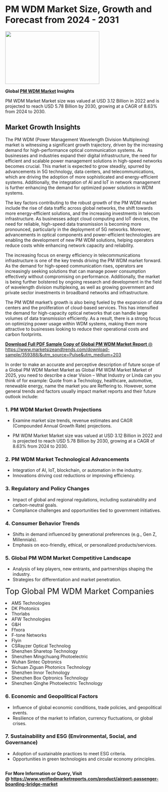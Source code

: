 <H1>PM WDM Market Size, Growth and Forecast from 2024 - 2031</H1><img class="aligncenter size-medium wp-image-584254" src="https://thirdeyenews.in/wp-content/uploads/2024/09/Global-Market-Research-300x168.jpeg" alt="" width="300" height="168" /><p><strong>Global&nbsp;<a href="https://www.marketsizeandtrends.com/download-sample/359388/&amp;utm_source=Pulse&amp;utm_medium=203">PM WDM Market</a> Insights</strong></p><p>PM WDM Market Market size was valued at USD 3.12 Billion in 2022 and is projected to reach USD 5.78 Billion by 2030, growing at a CAGR of 8.63% from 2024 to 2030.</p><p><h2>Market Growth Insights</h2> <p>The PM WDM (Power Management Wavelength Division Multiplexing) market is witnessing a significant growth trajectory, driven by the increasing demand for high-performance optical communication systems. As businesses and industries expand their digital infrastructure, the need for efficient and scalable power management solutions in high-speed networks becomes crucial. This market is expected to grow steadily, spurred by advancements in 5G technology, data centers, and telecommunications, which are driving the adoption of more sophisticated and energy-efficient systems. Additionally, the integration of AI and IoT in network management is further enhancing the demand for optimized power solutions in WDM systems.</p> <p><a href="#"></a></p> <p>The key factors contributing to the robust growth of the PM WDM market include the rise of data traffic across global networks, the shift towards more energy-efficient solutions, and the increasing investments in telecom infrastructure. As businesses adopt cloud computing and IoT devices, the need for reliable, high-speed data transmission is becoming more pronounced, particularly in the deployment of 5G networks. Moreover, advancements in optical components and power-efficient technologies are enabling the development of new PM WDM solutions, helping operators reduce costs while enhancing network capacity and reliability.</p> <p>The increasing focus on energy efficiency in telecommunications infrastructure is one of the key trends driving the PM WDM market forward. As the demand for high-speed communication rises, operators are increasingly seeking solutions that can manage power consumption effectively without compromising on performance. Additionally, the market is being further bolstered by ongoing research and development in the field of wavelength division multiplexing, as well as growing government and private sector investments in broadband networks and infrastructure.</p> <p>The PM WDM market’s growth is also being fueled by the expansion of data centers and the proliferation of cloud-based services. This has intensified the demand for high-capacity optical networks that can handle large volumes of data transmission efficiently. As a result, there is a strong focus on optimizing power usage within WDM systems, making them more attractive to businesses looking to reduce their operational costs and carbon footprints.</p> <p><a href="#"></p><p><span class=""><strong>Download Full PDF Sample Copy of Global PM WDM Market Report</strong> @ <a href="https://www.marketsizeandtrends.com/download-sample/359388/&amp;utm_source=Pulse&amp;utm_medium=203" target="_blank">https://www.marketsizeandtrends.com/download-sample/359388/&amp;utm_source=Pulse&amp;utm_medium=203</a></span></p><p>In order to make an accurate and perceptive description of future scope of a Global&nbsp;PM WDM Market Market as Global&nbsp;PM WDM Market Market of 2025, you need to describe a clear Vision &ndash; What Industry or Linda can you think of for example: Quote from a Technology, healthcare, automotive, renewable energy, name the market you are Reffering to. However, some general trends and factors usually impact market reports and their future outlook include:</p><h3>1.&nbsp;<strong>PM WDM Market Growth Projections</strong></h3><ul><li>Examine market size trends, revenue estimates and CAGR (Compounded Annual Growth Rate) projections.</li><li><p>PM WDM Market Market size was valued at USD 3.12 Billion in 2022 and is projected to reach USD 5.78 Billion by 2030, growing at a CAGR of 8.63% from 2024 to 2030.</p></li></ul><h3>2.&nbsp;<strong>PM WDM Market Technological Advancements</strong></h3><ul><li>Integration of AI, IoT, blockchain, or automation in the industry.</li><li>Innovations driving cost reductions or improving efficiency.</li></ul><h3>3.&nbsp;<strong>Regulatory and Policy Changes</strong></h3><ul><li>Impact of global and regional regulations, including sustainability and carbon-neutral goals.</li><li>Compliance challenges and opportunities tied to government initiatives.</li></ul><h3>4.&nbsp;<strong>Consumer Behavior Trends</strong></h3><ul><li>Shifts in demand influenced by generational preferences (e.g., Gen Z, Millennials).</li><li>Emphasis on eco-friendly, ethical, or personalized products/services.</li></ul><h3>5.&nbsp;<strong>Global PM WDM Market Competitive Landscape</strong></h3><ul><li>Analysis of key players, new entrants, and partnerships shaping the industry.</li><li>Strategies for differentiation and market penetration.</li></ul><p data-pm-slice="1 1 []"><span style="color: inherit; font-family: inherit; font-size: 25px;">Top Global PM WDM Market Companies</span></p><div class="" data-test-id=""><p><li>AMS Technologies</li><li> DK Photonics</li><li> Thorlabs</li><li> AFW Technologies</li><li> G&H</li><li> Ffxora</li><li> F-tone Networks</li><li> Flyin</li><li> CSRayzer Optical Technolog</li><li> Shenzhen Sharetop Technology</li><li> Shenzhen Mingchuang Photoelectric</li><li> Wuhan Sintec Optronics</li><li> Sichuan Ziguan Photonics Technology</li><li> Shenzhen Innor Technology</li><li> Shenzhen Box Optronics Technology</li><li> Shenzhen Qinghe Photoelectric Technology</li></p></div><h3>6.&nbsp;<strong>Economic and Geopolitical Factors</strong></h3><ul><li>Influence of global economic conditions, trade policies, and geopolitical events.</li><li>Resilience of the market to inflation, currency fluctuations, or global crises.</li></ul><h3>7.&nbsp;<strong>Sustainability and ESG (Environmental, Social, and Governance)</strong></h3><ul><li>Adoption of sustainable practices to meet ESG criteria.</li><li>Opportunities in green technologies and circular economy principles.</li></ul><h2><strong style="font-size: 14px;">For More Information or Query, Visit @&nbsp;</strong><a style="background-color: #ffffff; font-size: 14px;" href="https://www.marketsizeandtrends.com/report/pm-wdm-market/" target="_blank">https://www.verifiedmarketreports.com/product/airport-passenger-boarding-bridge-market</a></h2>
